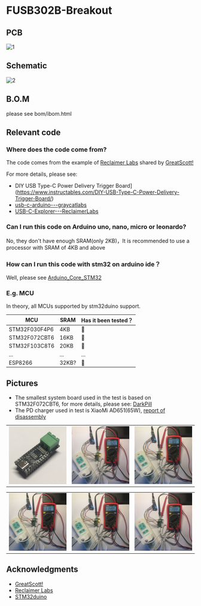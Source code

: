 # FUSB302B-Breakout

## PCB

![1](https://github.com/oldgerman/FUSB302B-Breakout/blob/master/images/brdview.png)

## Schematic

![2](https://github.com/oldgerman/FUSB302B-Breakout/blob/master/images/schematic.png)

## B.O.M

 please see bom/ibom.html


## Relevant code

### Where does the code come from?

The code comes from the example of [Reclaimer Labs](https://www.reclaimerlabs.com/) shared by [GreatScott!](https://www.instructables.com/member/GreatScottLab/)

For more details, please see:

- DIY USB Type-C Power Delivery Trigger Board](https://www.instructables.com/DIY-USB-Type-C-Power-Delivery-Trigger-Board/)
- [usb-c-arduino---graycatlabs](https://github.com/graycatlabs/usb-c-arduino)
- [USB-C-Explorer---ReclaimerLabs](https://github.com/ReclaimerLabs/USB-C-Explorer)

### Can I run this code on Arduino uno, nano, micro or leonardo?

No, they don't have enough SRAM(only 2KB)，It is recommended to use a processor with SRAM of 4KB and above

### How can I run this code with stm32 on arduino ide？

Well, please see [Arduino_Core_STM32](https://github.com/stm32duino/Arduino_Core_STM32)

### E.g. MCU

In theory, all MCUs supported by stm32duino support.

| MCU           | SRAM  | Has it been tested？ |
| ------------- | ----- | -------------------- |
| STM32F030F4P6 | 4KB   | :yellow_heart:       |
| STM32F072CBT6 | 16KB  | 💚                    |
| STM32F103C8T6 | 20KB  | :yellow_heart:       |
| ...           | ...   | ...                  |
| ESP8266       | 32KB? | 💚                    |

## Pictures

- The smallest system board used in the test is based on STM32F072CBT6, for more details, please see: [DarkPill](https://github.com/oldgerman/DarkPill)
- The PD charger used in test is XiaoMi AD651(65W), [report of disassembly](http://www.chongdiantou.com/wp/archives/46359.html)

<table>
    <td><img src = "images/FUSB302B-EVM.png"</td>
    <td><img src = "images/5V.jpg"</td>
    <td><img src = "images/9V.jpg"</td>
</table>

<table>
    <td><img src = "images/12V.jpg"</td>
    <td><img src = "images/15V.jpg"</td>
    <td><img src = "images/20V.jpg"</td>
</table>

## Acknowledgments

-  [GreatScott!](https://www.instructables.com/member/GreatScottLab/)
-  [Reclaimer Labs](https://www.reclaimerlabs.com/) 
- [STM32duino](https://github.com/stm32duino)

